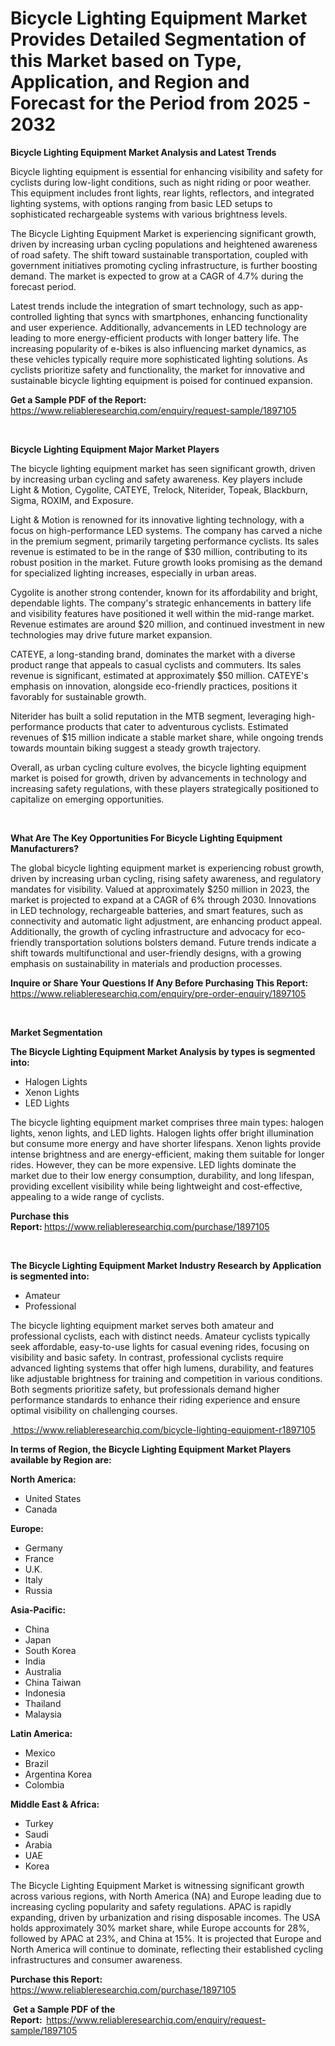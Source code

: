 <p><h1>Bicycle Lighting Equipment Market Provides Detailed Segmentation of this Market based on Type, Application, and Region and Forecast for the Period from 2025 - 2032</h1></p><p><strong>Bicycle Lighting Equipment Market Analysis and Latest Trends</strong></p>
<p><p>Bicycle lighting equipment is essential for enhancing visibility and safety for cyclists during low-light conditions, such as night riding or poor weather. This equipment includes front lights, rear lights, reflectors, and integrated lighting systems, with options ranging from basic LED setups to sophisticated rechargeable systems with various brightness levels.</p><p>The Bicycle Lighting Equipment Market is experiencing significant growth, driven by increasing urban cycling populations and heightened awareness of road safety. The shift toward sustainable transportation, coupled with government initiatives promoting cycling infrastructure, is further boosting demand. The market is expected to grow at a CAGR of 4.7% during the forecast period. </p><p>Latest trends include the integration of smart technology, such as app-controlled lighting that syncs with smartphones, enhancing functionality and user experience. Additionally, advancements in LED technology are leading to more energy-efficient products with longer battery life. The increasing popularity of e-bikes is also influencing market dynamics, as these vehicles typically require more sophisticated lighting solutions. As cyclists prioritize safety and functionality, the market for innovative and sustainable bicycle lighting equipment is poised for continued expansion.</p></p>
<p><strong>Get a Sample PDF of the Report:&nbsp;</strong> <a href="https://www.reliableresearchiq.com/enquiry/request-sample/1897105?utm_campaign=2580&utm_medium=2&utm_source=Github&utm_content=ia&utm_term=16042025&utm_id=bicycle-lighting-equipment">https://www.reliableresearchiq.com/enquiry/request-sample/1897105</a></p>
<p>&nbsp;</p>
<p><strong>Bicycle Lighting Equipment Major Market Players</strong></p>
<p><p>The bicycle lighting equipment market has seen significant growth, driven by increasing urban cycling and safety awareness. Key players include Light & Motion, Cygolite, CATEYE, Trelock, Niterider, Topeak, Blackburn, Sigma, ROXIM, and Exposure.</p><p>Light & Motion is renowned for its innovative lighting technology, with a focus on high-performance LED systems. The company has carved a niche in the premium segment, primarily targeting performance cyclists. Its sales revenue is estimated to be in the range of $30 million, contributing to its robust position in the market. Future growth looks promising as the demand for specialized lighting increases, especially in urban areas.</p><p>Cygolite is another strong contender, known for its affordability and bright, dependable lights. The company's strategic enhancements in battery life and visibility features have positioned it well within the mid-range market. Revenue estimates are around $20 million, and continued investment in new technologies may drive future market expansion.</p><p>CATEYE, a long-standing brand, dominates the market with a diverse product range that appeals to casual cyclists and commuters. Its sales revenue is significant, estimated at approximately $50 million. CATEYE's emphasis on innovation, alongside eco-friendly practices, positions it favorably for sustainable growth.</p><p>Niterider has built a solid reputation in the MTB segment, leveraging high-performance products that cater to adventurous cyclists. Estimated revenues of $15 million indicate a stable market share, while ongoing trends towards mountain biking suggest a steady growth trajectory.</p><p>Overall, as urban cycling culture evolves, the bicycle lighting equipment market is poised for growth, driven by advancements in technology and increasing safety regulations, with these players strategically positioned to capitalize on emerging opportunities.</p></p>
<p>&nbsp;</p>
<p><strong>What Are The Key Opportunities For Bicycle Lighting Equipment Manufacturers?</strong></p>
<p><p>The global bicycle lighting equipment market is experiencing robust growth, driven by increasing urban cycling, rising safety awareness, and regulatory mandates for visibility. Valued at approximately $250 million in 2023, the market is projected to expand at a CAGR of 6% through 2030. Innovations in LED technology, rechargeable batteries, and smart features, such as connectivity and automatic light adjustment, are enhancing product appeal. Additionally, the growth of cycling infrastructure and advocacy for eco-friendly transportation solutions bolsters demand. Future trends indicate a shift towards multifunctional and user-friendly designs, with a growing emphasis on sustainability in materials and production processes.</p></p>
<p><strong>Inquire or Share Your Questions If Any Before Purchasing This Report:</strong> <a href="https://www.reliableresearchiq.com/enquiry/pre-order-enquiry/1897105?utm_campaign=2580&utm_medium=2&utm_source=Github&utm_content=ia&utm_term=16042025&utm_id=bicycle-lighting-equipment">https://www.reliableresearchiq.com/enquiry/pre-order-enquiry/1897105</a></p>
<p>&nbsp;</p>
<p><strong>Market Segmentation</strong></p>
<p><strong>The Bicycle Lighting Equipment Market Analysis by types is segmented into:</strong></p>
<p><ul><li>Halogen Lights</li><li>Xenon Lights</li><li>LED Lights</li></ul></p>
<p><p>The bicycle lighting equipment market comprises three main types: halogen lights, xenon lights, and LED lights. Halogen lights offer bright illumination but consume more energy and have shorter lifespans. Xenon lights provide intense brightness and are energy-efficient, making them suitable for longer rides. However, they can be more expensive. LED lights dominate the market due to their low energy consumption, durability, and long lifespan, providing excellent visibility while being lightweight and cost-effective, appealing to a wide range of cyclists.</p></p>
<p><strong>Purchase this Report:&nbsp;</strong><a href="https://www.reliableresearchiq.com/purchase/1897105?utm_campaign=2580&utm_medium=2&utm_source=Github&utm_content=ia&utm_term=16042025&utm_id=bicycle-lighting-equipment">https://www.reliableresearchiq.com/purchase/1897105</a></p>
<p>&nbsp;</p>
<p><strong>The Bicycle Lighting Equipment Market Industry Research by Application is segmented into:</strong></p>
<p><ul><li>Amateur</li><li>Professional</li></ul></p>
<p><p>The bicycle lighting equipment market serves both amateur and professional cyclists, each with distinct needs. Amateur cyclists typically seek affordable, easy-to-use lights for casual evening rides, focusing on visibility and basic safety. In contrast, professional cyclists require advanced lighting systems that offer high lumens, durability, and features like adjustable brightness for training and competition in various conditions. Both segments prioritize safety, but professionals demand higher performance standards to enhance their riding experience and ensure optimal visibility on challenging courses.</p></p>
<p><a href="https://www.reliableresearchiq.com/bicycle-lighting-equipment-r1897105?utm_campaign=2580&utm_medium=2&utm_source=Github&utm_content=ia&utm_term=16042025&utm_id=bicycle-lighting-equipment">&nbsp;https://www.reliableresearchiq.com/bicycle-lighting-equipment-r1897105</a></p>
<p><strong>In terms of Region, the Bicycle Lighting Equipment Market Players available by Region are:</strong></p>
<p>
    <p> <strong> North America: </strong>
        <ul>
            <li>United States</li>
            <li>Canada</li>
        </ul>
        </p> 
    <p> <strong> Europe: </strong>
        <ul>
            <li>Germany</li>
            <li>France</li>
            <li>U.K.</li>
            <li>Italy</li>
            <li>Russia</li>
        </ul>
        </p> 
    <p> <strong> Asia-Pacific: </strong>
        <ul>
            <li>China</li>
            <li>Japan</li>
            <li>South Korea</li>
            <li>India</li>
            <li>Australia</li>
            <li>China Taiwan</li>
            <li>Indonesia</li>
            <li>Thailand</li>
            <li>Malaysia</li>
        </ul>
        </p> 
    <p> <strong> Latin America: </strong>
        <ul>
            <li>Mexico</li>
            <li>Brazil</li>
            <li>Argentina Korea</li>
            <li>Colombia</li>
        </ul>
        </p> 
    <p> <strong> Middle East & Africa: </strong>
        <ul>
            <li>Turkey</li>
            <li>Saudi</li>
            <li>Arabia</li>
            <li>UAE</li>
            <li>Korea</li>
        </ul>
    </p>
    </p>
<p><p>The Bicycle Lighting Equipment Market is witnessing significant growth across various regions, with North America (NA) and Europe leading due to increasing cycling popularity and safety regulations. APAC is rapidly expanding, driven by urbanization and rising disposable incomes. The USA holds approximately 30% market share, while Europe accounts for 28%, followed by APAC at 23%, and China at 15%. It is projected that Europe and North America will continue to dominate, reflecting their established cycling infrastructures and consumer awareness.</p></p>
<p><strong>Purchase this Report: </strong><a href="https://www.reliableresearchiq.com/purchase/1897105?utm_campaign=2580&utm_medium=2&utm_source=Github&utm_content=ia&utm_term=16042025&utm_id=bicycle-lighting-equipment">https://www.reliableresearchiq.com/purchase/1897105</a></p>
<p>&nbsp;<strong>Get a Sample PDF of the Report:&nbsp;&nbsp;</strong><a href="https://www.reliableresearchiq.com/enquiry/request-sample/1897105?utm_campaign=2580&utm_medium=2&utm_source=Github&utm_content=ia&utm_term=16042025&utm_id=bicycle-lighting-equipment">https://www.reliableresearchiq.com/enquiry/request-sample/1897105</a></p>
<p><strong></strong></p>
<p><p></p><p></p><p></p></p>